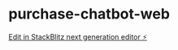 # purchase-chatbot-web

[Edit in StackBlitz next generation editor ⚡️](https://stackblitz.com/~/github.com/Knightluozichu/purchase-chatbot-web)
